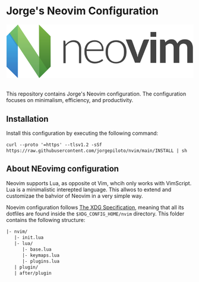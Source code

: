 # Jorge's Neovim Configuration

<div align="center">
  <img width="640px;" src="https://github.com/jorgepiloto/nvim/raw/main/_static/neovim_logo.png"></img>
</div>
<br>

This repository contains Jorge's Neovim configuration. The configuration focuses
on minimalism, efficiency, and productivity.


## Installation

Install this configuration by executing the following command:

```text
curl --proto '=https' --tlsv1.2 -sSf https://raw.githubusercontent.com/jorgepiloto/nvim/main/INSTALL | sh
```


## About NEovimg configuration

Neovim supports Lua, as opposite ot Vim, whcih only works with VimScript. Lua is
a minimalistic interepted language. This allwos to extend and customizae the
bahvior of Neovim in a very simple way.

Noevim configuration follows [The XDG Specification], meaning that all its
dotfiles are found inside the `$XDG_CONFIG_HOME/nvim` directory. This folder
contains the following structure:

```tree
|- nvim/
   |- init.lua
   |- lua/
      |- base.lua
      |- keymaps.lua
      |- plugins.lua
   | plugin/
   | after/plugin
```

[The XDG Specification]: https://specifications.freedesktop.org/basedir-spec/basedir-spec-latest.html
